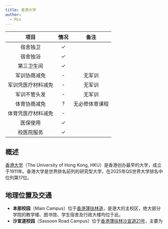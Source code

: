 ```yaml
---
title: 香港大学
author:
  - Mio
---
```


|        项目        | 情况 |     备注     |
| :----------------: | :--: | :----------: |
|      宿舍独卫      |  ✓   |              |
|      宿舍独浴      |  ✓   |              |
|     第三卫生间     |  ✓   |              |
|    军训协商减免    |  -   |      无军训     |
| 军训凭医疗材料减免  | -    |      无军训        |
|    军训不管头发    |  -   |     无军训        |
|    体育协商减免    |  ?   |   无必修体育课程    |
| 体育凭医疗材料减免 |  -   |              |
|      医保使用      |  ✓   |              |
|     校医院服务     |  ✓   |              |

## 概述

[香港大学](https://www.hku.hk/)（The University of Hong Kong, HKU）是香港创办最早的大学，成立于1911年。香港大学是世界排名前列的研究型大学，在2025年QS世界大学排名中位列第17位。

## 地理位置及交通

- **本部校园**（Main Campus）位于[香港薄扶林道](https://surl.amap.com/18HtkVbS5oo)，是港大的主校区，绝大部分学院的教学楼、图书馆、学生宿舍及行政大楼均位于此。
- **沙宣道校园**（Sassoon Road Campus）位于[香港薄扶林沙宣道21号](https://surl.amap.com/19OGTVn1v0iT)，主要为李嘉诚医学院的教学和研究设施所在地，医学院以外的学生不需要前往此处。

## 军训与体育

不存在军训，以及必修体育课程。

## 宿舍情况与基础设施

主要的住宿区包括：

- **舍堂**：圣约翰学院、利玛窦宿舍、大学堂、太古堂、李国贤堂、赛马会第一舍堂村（何东夫人纪念堂、施德堂）、赛马会第二舍堂村（马礼逊堂、李兆基堂、孙志新堂）、沙宣道舍堂村（利希慎堂、伟伦堂、利铭泽堂）、何善衡夫人堂、明原堂、卢吉堂、仪礼堂、梅堂
- **非住宿舍堂**：康宁堂、李志雄纪念堂、根德公爵夫人堂
- **住宿学院**：赛马会第三学生村（信兴学院、志新学院、立之学院、日新学院）
- **学生发展及资源中心管理住宿**：青莲台研究生堂、梅芳街宿舍、沙宣道六号学生宿舍、赛马会第四学生村（第一座、第二座、蔡加赞学院、陈廷骅学院）
- **其他住宿**：柏立基学院、何善衡夫人堂（医学生宿舍）、白文信学生宿舍（医学生宿舍）

全部宿舍均为独立厕所。全部宿舍为独立浴室隔间。全部宿舍都有提供无障碍厕所/浴室。男女混住宿舍一般为单性别楼层，无楼层门禁。大部分为二人间，新建宿舍均为一人间。可邮件申请单人宿舍，但不保证宿舍位置。

## 医疗资源

Univerisity Health Service (UHS) 是学校内的诊所。为学生以及教职工提供免费医疗服务（不包括所有药物）。

可以开具Gender Dysphoria的转介信至香港公立医院的性别认同诊所（排期时间约两年，建议大一入学时就申请）。

可以开具HRT药物（需要精神科医生的处方），有部分医生接受内地医生的雌二醇处方，有提供诺坤复（约90-100HKD/盒）和色谱龙（价格未知），诊所无现货，需一周左右时间取药。

此外，UHS药房有提供ADHD药物，如利他林（Ritalin）10mg，约2HKD/片。需提供精神科医生的处方，部分医生接受内地医生的处方（确认： Dr. Yip Wah Yung， Dr. Tsui Hoi Yee, Dr. Tse Peggy）。也有提供Vyvanse（20mg/28Capsule 550HKD）和Concerta（价格未知），无现货，需一周左右时间取药。

可开具抗焦虑/助眠药物（如劳拉西泮），但不提供抑郁类药物也不提供指导。

香港可以开具大证以及厕所纸的医生可参照MTFWIKI的[医生列表](https://mtf.wiki/zh-hant/docs/psyco/hongkong)。此外，有一名我校毕业的跨女私家精神科医生，张翱医生（香港大學內外全科醫學士/香港大學分子及診斷病理學深造文憑/香港中文大學基因組學及生物信息學理學碩士/香港精神科醫學院院士/香港醫學專科學院院士(精神科)），提供精神科诊疗服务。私家医生单次收费约为1000-2000HKD（包含药费），需预约。公立医院看病仅需行政费（约50HKD）。

## LGBT 友善梗概

学生发展及资源中心（Cedars）有提供特殊教育服务支援（SEN），可因为ASD、ADHD等申请学业特殊安排，包括作业灵活deadline、考试时间延长等。工作人员对跨性别友善，为专业社工人士，同时提供心理咨询服务（不会通知家长）。

## 投稿人联系方式

### 贡献者姓名

- Mio
  - email: <wiki@amiya.eu.org>
  - Telegram: [@Natsume_Mio](https://t.me/Natsume_Mio)
